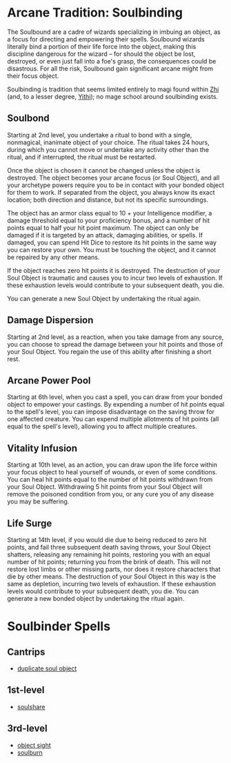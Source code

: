 # Arcane Tradition: Soulbinding
The Soulbound are a cadre of wizards specializing in imbuing an object, as a focus for directing and empowering their spells. Soulbound wizards literally bind a portion of their life force into the object, making this discipline dangerous for the wizard – for should the object be lost, destroyed, or even just fall into a foe's grasp, the consequences could be disastrous. For all the risk, Soulbound gain significant arcane might from their focus object.

Soulbinding is tradition that seems limited entirely to magi found within [Zhi](../../Nations/Zhi.md) (and, to a lesser degree, [Yithi](../../Nations/Yithi.md)); no mage school around soulbinding exists.

## Soulbond
Starting at 2nd level, you undertake a ritual to bond with a single, nonmagical, inanimate object of your choice. The ritual takes 24 hours, during which you cannot move or undertake any activity other than the ritual, and if interrupted, the ritual must be restarted.

Once the object is chosen it cannot be changed unless the object is destroyed. The object becomes your arcane focus (or Soul Object), and all your archetype powers require you to be in contact with your bonded object for them to work. If separated from the object, you always know its exact location; both direction and distance, but not its specific surroundings.

The object has an armor class equal to 10 + your Intelligence modifier, a damage threshold equal to your proficiency bonus, and a number of hit points equal to half your hit point maximum. The object can only be damaged if it is targeted by an attack, damaging abilities, or spells. If damaged, you can spend Hit Dice to restore its hit points in the same way you can restore your own. You must be touching the object, and it cannot be repaired by any other means.

If the object reaches zero hit points it is destroyed. The destruction of your Soul Object is traumatic and causes you to incur two levels of exhaustion. If these exhaustion levels would contribute to your subsequent death, you die.

You can generate a new Soul Object by undertaking the ritual again.

## Damage Dispersion
Starting at 2nd level, as a reaction, when you take damage from any source, you can choose to spread the damage between your hit points and those of your Soul Object. You regain the use of this ability after finishing a short rest.

## Arcane Power Pool
Starting at 6th level, when you cast a spell, you can draw from your bonded object to empower your castings. By expending a number of hit points equal to the spell's level, you can impose disadvantage on the saving throw for one affected creature. You can expend multiple allotments of hit points (all equal to the spell's level), allowing you to affect multiple creatures. 

## Vitality Infusion
Starting at 10th level, as an action, you can draw upon the life force within your focus object to heal yourself of wounds, or even of some conditions. You can heal hit points equal to the number of hit points withdrawn from your Soul Object. Withdrawing 5 hit points from your Soul Object will remove the poisoned condition from you, or any cure you of any disease you may be suffering.

## Life Surge
Starting at 14th level, if you would die due to being reduced to zero hit points, and fail three subsequent death saving throws, your Soul Object shatters, releasing any remaining hit points, restoring you with an equal number of hit points; returning you from the brink of death. This will not restore lost limbs or other missing parts, nor does it restore characters that die by other means. The destruction of your Soul Object in this way is the same as depletion, incurring two levels of exhaustion. If these exhaustion levels would contribute to your subsequent death, you die. You can generate a new bonded object by undertaking the ritual again.

# Soulbinder Spells

## Cantrips
* [duplicate soul object](../../Magic/Spells/duplicate-soul-object.md)

## 1st-level
* [soulshare](../../Magic/Spells/soulshare.md)

## 3rd-level
* [object sight](../../Magic/Spells/object-sight.md)
* [soulburn](../../Magic/Spells/soulburn.md)
